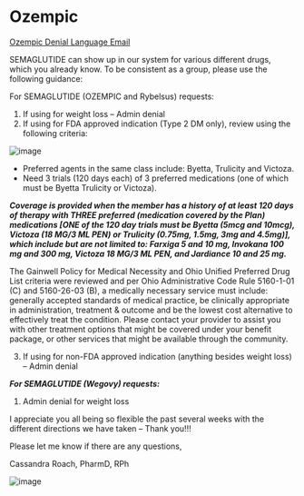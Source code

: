 # Ozempic

[Ozempic Denial Language Email](https://mygainwell-my.sharepoint.com/:u:/r/personal/christopher_nguyen_gainwelltechnologies_com/Documents/Evergreen/Emails/RE_%20Urgent%203_3_23%20afternoon%20Queue%20Guidance.msg?csf=1&web=1&e=jQGFKp)

SEMAGLUTIDE can show up in our system for various different drugs, which you already know. To be consistent as a group, please use the following guidance:


For SEMAGLUTIDE (OZEMPIC and Rybelsus) requests:

1.	If using for weight loss – Admin denial
2.	If using for FDA approved indication (Type 2 DM only), review using the following criteria:
 
 ![image](https://user-images.githubusercontent.com/122046056/227429570-c73d21b0-2d13-4bd3-a36e-b416d949bb00.png)

 
- Preferred agents in the same class include: Byetta, Trulicity and Victoza. 
- Need 3 trials (120 days each) of 3 preferred medications (one of which must be Byetta Trulicity or Victoza).

***Coverage is provided when the member has a history of at least 120 days of therapy with THREE preferred (medication covered by the Plan) medications [ONE of the 120 day trials must be Byetta (5mcg and 10mcg), Victoza (18 MG/3 ML PEN)  or Trulicity (0.75mg, 1.5mg, 3mg and 4.5mg)], which include but are not limited to: Farxiga 5 and 10 mg, Invokana 100 mg and 300 mg, Victoza 18 MG/3 ML PEN, and Jardiance 10 and 25 mg.***

The Gainwell Policy for Medical Necessity and Ohio Unified Preferred Drug List criteria were reviewed and per Ohio Administrative Code Rule 5160-1-01 (C) and 5160-26-03 (B), a medically necessary service must include: generally accepted standards of medical practice, be clinically appropriate in administration, treatment & outcome and be the lowest cost alternative to effectively treat the condition. Please contact your provider to assist you with other treatment options that might be covered under your benefit package, or other services that might be available through the community.



3.	If using for non-FDA approved indication (anything besides weight loss) – Admin denial

***For SEMAGLUTIDE (Wegovy) requests:***
1.	Admin denial for weight loss



I appreciate you all being so flexible the past several weeks with the different directions we have taken – Thank you!!!

Please let me know if there are any questions,


Cassandra Roach, PharmD, RPh

![image](https://user-images.githubusercontent.com/122046056/227429660-12b607fe-c703-4492-8707-0b120dca5999.png)

